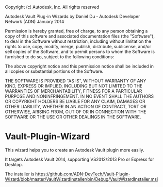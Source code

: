 Copyright (c) Autodesk, Inc. All rights reserved 

Autodesk Vault Plug-in Wizards
by Daniel Du - Autodesk Developer Network (ADN)
January 2014


Permission is hereby granted, free of charge, to any person obtaining a copy of
this software and associated documentation files (the "Software"), to deal in
the Software without restriction, including without limitation the rights to
use, copy, modify, merge, publish, distribute, sublicense, and/or sell copies of
the Software, and to permit persons to whom the Software is furnished to do so,
subject to the following conditions:

The above copyright notice and this permission notice shall be included in all
copies or substantial portions of the Software.

THE SOFTWARE IS PROVIDED "AS IS", WITHOUT WARRANTY OF ANY KIND, EXPRESS OR
IMPLIED, INCLUDING BUT NOT LIMITED TO THE WARRANTIES OF MERCHANTABILITY, FITNESS
FOR A PARTICULAR PURPOSE AND NONINFRINGEMENT. IN NO EVENT SHALL THE AUTHORS OR
COPYRIGHT HOLDERS BE LIABLE FOR ANY CLAIM, DAMAGES OR OTHER LIABILITY, WHETHER
IN AN ACTION OF CONTRACT, TORT OR OTHERWISE, ARISING FROM, OUT OF OR IN
CONNECTION WITH THE SOFTWARE OR THE USE OR OTHER DEALINGS IN THE SOFTWARE.

Vault-Plugin-Wizard
===================

This wizard helps you to create an Autodesk Vault plugin more easily. 

It targets Autodesk Vault 2014, supporting VS2012/2013 Pro or Express for Desktop.

The installer is https://github.com/ADN-DevTech/Vault-Plugin-Wizard/blob/master/VaultWizardInstaller/bin/Debug/VaultWizardInstaller.msi
